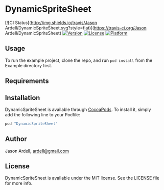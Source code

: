 # DynamicSpriteSheet

[![CI Status](http://img.shields.io/travis/Jason Ardell/DynamicSpriteSheet.svg?style=flat)](https://travis-ci.org/Jason Ardell/DynamicSpriteSheet)
[![Version](https://img.shields.io/cocoapods/v/DynamicSpriteSheet.svg?style=flat)](http://cocoapods.org/pods/DynamicSpriteSheet)
[![License](https://img.shields.io/cocoapods/l/DynamicSpriteSheet.svg?style=flat)](http://cocoapods.org/pods/DynamicSpriteSheet)
[![Platform](https://img.shields.io/cocoapods/p/DynamicSpriteSheet.svg?style=flat)](http://cocoapods.org/pods/DynamicSpriteSheet)

## Usage

To run the example project, clone the repo, and run `pod install` from the Example directory first.

## Requirements

## Installation

DynamicSpriteSheet is available through [CocoaPods](http://cocoapods.org). To install
it, simply add the following line to your Podfile:

```ruby
pod "DynamicSpriteSheet"
```

## Author

Jason Ardell, ardell@gmail.com

## License

DynamicSpriteSheet is available under the MIT license. See the LICENSE file for more info.
